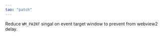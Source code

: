 ```yaml
---
tao: "patch"
---
```


Reduce `WM_PAINT` singal on event target window to prevent from webview2 delay.
